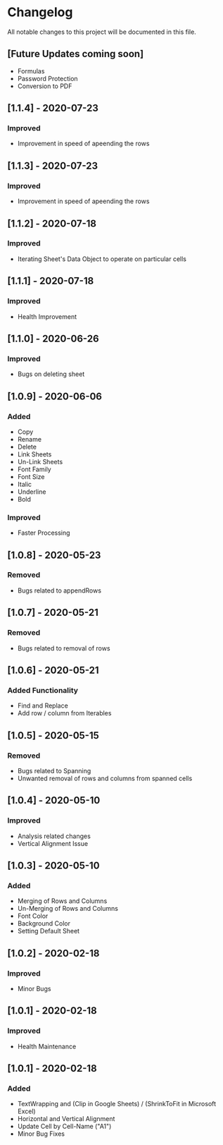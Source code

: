 # Changelog
All notable changes to this project will be documented in this file.

## [Future Updates coming soon]
- Formulas
- Password Protection
- Conversion to PDF

## [1.1.4] - 2020-07-23
### Improved
- Improvement in speed of apeending the rows

## [1.1.3] - 2020-07-23
### Improved
- Improvement in speed of apeending the rows

## [1.1.2] - 2020-07-18
### Improved
- Iterating Sheet's Data Object to operate on particular cells

## [1.1.1] - 2020-07-18
### Improved
- Health Improvement

## [1.1.0] - 2020-06-26
### Improved
- Bugs on deleting sheet

## [1.0.9] - 2020-06-06
### Added
- Copy
- Rename
- Delete
- Link Sheets
- Un-Link Sheets
- Font Family
- Font Size
- Italic
- Underline
- Bold

### Improved
- Faster Processing

## [1.0.8] - 2020-05-23
### Removed
- Bugs related to appendRows

## [1.0.7] - 2020-05-21
### Removed
- Bugs related to removal of rows

## [1.0.6] - 2020-05-21
### Added Functionality
- Find and Replace
- Add row / column from Iterables

## [1.0.5] - 2020-05-15
### Removed
- Bugs related to Spanning
- Unwanted removal of rows and columns from spanned cells

## [1.0.4] - 2020-05-10
### Improved
- Analysis related changes
- Vertical Alignment Issue

## [1.0.3] - 2020-05-10
### Added
- Merging of Rows and Columns
- Un-Merging of Rows and Columns
- Font Color
- Background Color
- Setting Default Sheet

## [1.0.2] - 2020-02-18
### Improved
- Minor Bugs

## [1.0.1] - 2020-02-18
### Improved
- Health Maintenance

## [1.0.1] - 2020-02-18
### Added
- TextWrapping and (Clip in Google Sheets) / (ShrinkToFit in Microsoft Excel)
- Horizontal and Vertical Alignment
- Update Cell by Cell-Name ("A1")
- Minor Bug Fixes
